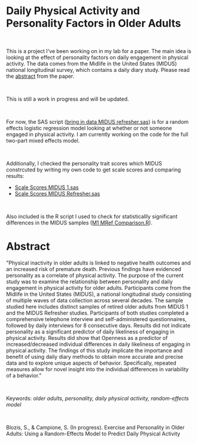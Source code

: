 # Daily Physical Activity and Personality Factors in Older Adults

<br>

This is a project I've been working on in my lab for a paper. The main idea is looking at the effect of personality factors on daily engagement in physical activity. The data comes from the Midlife in the United States (MIDUS) national longitudinal survey, which contains a daily diary study. Please read the [abstract](https://github.com/stcampione/Physical-Activity-Personality/blob/main/abstract.md) from the paper.

<br>

This is still a work in progress and will be updated. 

<br>

For now, the SAS script ([bring in data MIDUS refresher.sas](https://github.com/stcampione/Physical-Activity-Personality/blob/main/bring%20in%20data%20MIDUS%20refresher.sas)) is for a random effects logistic regression model looking at whether or not someone engaged in physical activity. I am currently working on the code for the full two-part mixed effects model. 

<br>

Additionally, I checked the personality trait scores which MIDUS constrcuted by writing my own code to get scale scores and comparing results: 
- [Scale Scores MIDUS 1.sas](https://github.com/stcampione/Physical-Activity-Personality/blob/main/hand_calculate_scale_scores_M1%20(1).sas)
- [Scale Scores MIDUS Refresher.sas](https://github.com/stcampione/Physical-Activity-Personality/blob/main/Scale%20Scores%20MIDUS%20Refresher.sas)

<br>

Also included is the R script I used to check for statisticallly significant differences in the MIDUS samples ([M1 MRef Comparison.R](https://github.com/stcampione/Physical-Activity-Personality/blob/main/M1%20MRef%20compare%20samples.R)).


# Abstract
"Physical inactivity in older adults is linked to negative health outcomes and an increased risk of premature death. Previous findings have evidenced personality as a correlate of physical activity. The purpose of the current study was to examine the relationship between personality and daily engagement in physical activity for older adults. Participants come from the Midlife in the United States (MIDUS), a national longitudinal study consisting of multiple waves of data collection across several decades. The sample studied here includes distinct samples of retired older adults from MIDUS 1 and the MIDUS Refresher studies. Participants of both studies completed a comprehensive telephone interview and self-administered questionnaires, followed by daily interviews for 8 consecutive days. Results did not indicate personality as a significant predictor of daily likeliness of engaging in physical activity. Results did show that Openness as a predictor of increased/decreased individual differences in daily likeliness of engaging in physical activity. The findings of this study implicate the importance and benefit of using daily diary methods to obtain more accurate and precise data and to explore unique aspects of behavior. Specifically, repeated measures allow for novel insight into the individual differences in variability of a behavior." 

<br>

Keywords: *older adults, personality, daily physical activity, random-effects model*

<br>

Blozis, S., & Campione, S. (In progress). Exercise and Personality in Older Adults: Using a Random-Effects Model to Predict Daily Physical Activity
